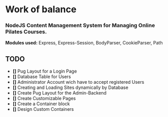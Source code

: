 # Work of balance

### NodeJS Content Management System for Managing Online Pilates Courses.

**Modules used:**
Express, Express-Session, BodyParser, CookieParser, Path

## TODO
- **[]** Pug Layout for a Login Page
- **[]** Database Table for Users
- **[]** Administrator Account wich have to accept registered Users
- **[]** Creating and Loading Sites dynamically by Database
- **[]** Create Pug Layout for the Admin-Backend
- **[]** Create Customizable Pages
- **[]** Create a Container block
- **[]** Design Custom Containers